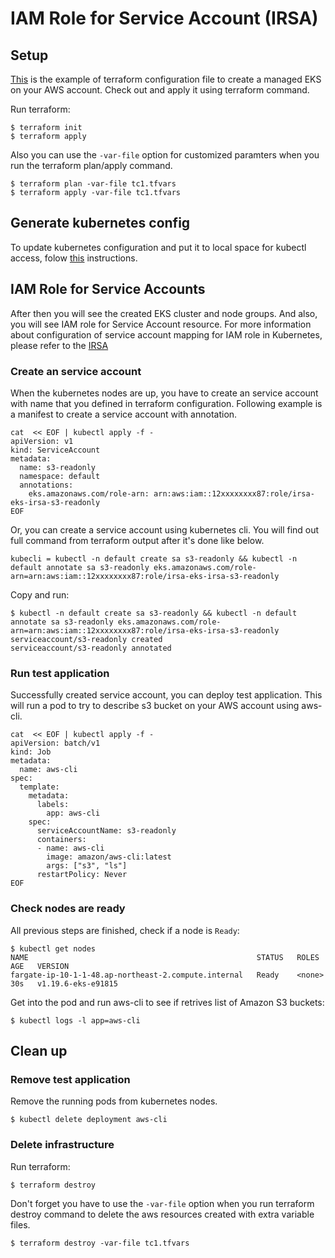 # IAM Role for Service Account (IRSA)
## Setup
[This](https://github.com/Young-ook/terraform-aws-eks/blob/main/examples/irsa/main.tf) is the example of terraform configuration file to create a managed EKS on your AWS account. Check out and apply it using terraform command.

Run terraform:
```
$ terraform init
$ terraform apply
```
Also you can use the `-var-file` option for customized paramters when you run the terraform plan/apply command.
```
$ terraform plan -var-file tc1.tfvars
$ terraform apply -var-file tc1.tfvars
```

## Generate kubernetes config
To update kubernetes configuration and put it to local space for kubectl access, folow [this](https://github.com/Young-ook/terraform-aws-eks/blob/main/README.md#generate-kubernetes-config) instructions.

## IAM Role for Service Accounts
After then you will see the created EKS cluster and node groups. And also, you will see IAM role for Service Account resource. For more information about configuration of service account mapping for IAM role in Kubernetes, please refer to the [IRSA](https://github.com/Young-ook/terraform-aws-eks/blob/main/modules/iam-role-for-serviceaccount/)

### Create an service account
When the kubernetes nodes are up, you have to create an service account with name that you defined in terraform configuration. Following example is a manifest to create a service account with annotation.
```
cat  << EOF | kubectl apply -f -
apiVersion: v1
kind: ServiceAccount
metadata:
  name: s3-readonly
  namespace: default
  annotations:
    eks.amazonaws.com/role-arn: arn:aws:iam::12xxxxxxxx87:role/irsa-eks-irsa-s3-readonly
EOF
```
Or, you can create a service account using kubernetes cli. You will find out full command from terraform output after it's done like below.
```
kubecli = kubectl -n default create sa s3-readonly && kubectl -n default annotate sa s3-readonly eks.amazonaws.com/role-arn=arn:aws:iam::12xxxxxxxx87:role/irsa-eks-irsa-s3-readonly
```
Copy and run:
```
$ kubectl -n default create sa s3-readonly && kubectl -n default annotate sa s3-readonly eks.amazonaws.com/role-arn=arn:aws:iam::12xxxxxxxx87:role/irsa-eks-irsa-s3-readonly
serviceaccount/s3-readonly created
serviceaccount/s3-readonly annotated
```

### Run test application
Successfully created service account, you can deploy test application. This will run a pod to try to describe s3 bucket on your AWS account using aws-cli.
```
cat  << EOF | kubectl apply -f -
apiVersion: batch/v1
kind: Job
metadata:
  name: aws-cli
spec:
  template:
    metadata:
      labels:
        app: aws-cli
    spec:
      serviceAccountName: s3-readonly
      containers:
      - name: aws-cli
        image: amazon/aws-cli:latest
        args: ["s3", "ls"]
      restartPolicy: Never
EOF
```

### Check nodes are ready
All previous steps are finished, check if a node is `Ready`:
```
$ kubectl get nodes
NAME                                                   STATUS   ROLES    AGE   VERSION
fargate-ip-10-1-1-48.ap-northeast-2.compute.internal   Ready    <none>   30s   v1.19.6-eks-e91815
```

Get into the pod and run aws-cli to see if retrives list of Amazon S3 buckets:
```
$ kubectl logs -l app=aws-cli
```

## Clean up
### Remove test application
Remove the running pods from kubernetes nodes.
```
$ kubectl delete deployment aws-cli
```

### Delete infrastructure
Run terraform:
```
$ terraform destroy
```
Don't forget you have to use the `-var-file` option when you run terraform destroy command to delete the aws resources created with extra variable files.
```
$ terraform destroy -var-file tc1.tfvars
```

